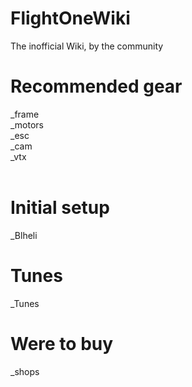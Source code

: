 # FlightOneWiki
The inofficial Wiki, by the community</br>

# Recommended gear
_frame</br>
_motors</br>
_esc</br>
_cam</br>
_vtx</br>
</br>

# Initial setup
_Blheli

# Tunes
_Tunes

# Were to buy
_shops</br>



